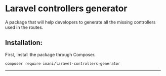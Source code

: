 # Laravel controllers generator
A package that will help developers to generate all the missing controllers used in the routes.

## Installation:
First, install the package through Composer.

```bash
composer require inani/laravel-controllers-generator
```
___

